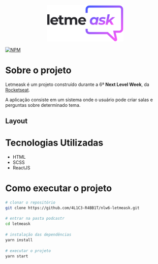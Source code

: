 <p align="center">
  <img src="https://github.com/4L1C3-R4BB1T/nlw6-letmeask/blob/main/_assets/logo.svg" width="240px" />
</p>

[![NPM](https://img.shields.io/npm/l/react)](https://github.com/4L1C3-R4BB1T/nlw6-letmeask/blob/main/LICENSE) 

# Sobre o projeto
Letmeask é um projeto construído durante a 6ª **Next Level Week**, da [Rocketseat](https://rocketseat.com.br "Site da Rocketseat").

A aplicação consiste em um sistema onde o usuário pode criar salas e perguntas sobre determinado tema.

## Layout

# Tecnologias Utilizadas
- HTML
- SCSS
- ReactJS 

# Como executar o projeto
```bash
# clonar o repositório
git clone https://github.com/4L1C3-R4BB1T/nlw6-letmeask.git

# entrar na pasta podcastr
cd letmeask

# instalação das dependências
yarn install

# executar o projeto
yarn start
```
